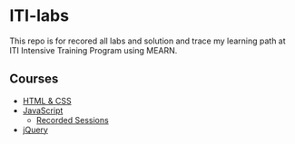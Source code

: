 # ITI-labs
 This repo is for recored all labs and solution and trace my learning path at ITI Intensive Training Program using MEARN.
## Courses
- [HTML & CSS][htm]
- [JavaScript][JS]
  - [Recorded Sessions][Rec]
- [jQuery][JQ]



















[htm]:https://maharatech.gov.eg/enrol/index.php?id=36
[Rec]:https://drive.google.com/drive/folders/1OmdSh68vUO8mfwN8g_XN-K52HVGUP1QW
[JS]:https://maharatech.gov.eg/enrol/index.php?id=741
[JQ]:https://drive.google.com/drive/folders/1at--WInJc5jj5XYoB3XNVUaYcAnTRoca
